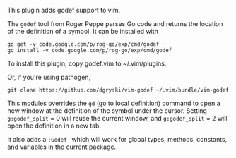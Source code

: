 
This plugin adds godef support to vim.

The `godef` tool from Roger Peppe parses Go code and returns the location of
the definition of a symbol.  It can be installed with

    go get -v code.google.com/p/rog-go/exp/cmd/godef
    go install -v code.google.com/p/rog-go/exp/cmd/godef

To install this plugin, copy godef.vim to ~/.vim/plugins.

Or, if you're using pathogen, 

    git clone https://github.com/dgryski/vim-godef ~/.vim/bundle/vim-godef

This modules overrides the `gd` (go to local definition) command to open a new
window at the definition of the symbol under the cursor.  Setting
`g:godef_split` = 0 will reuse the current window, and `g:godef_split` = 2 will
open the definition in a new tab.

It also adds a `:Godef ` which will work for global types, methods,
constants, and variables in the current package.
